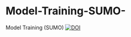 # Model-Training-SUMO-
Model Training (SUMO)
[![DOI](https://zenodo.org/badge/43059628.svg)](https://zenodo.org/badge/latestdoi/43059628)
